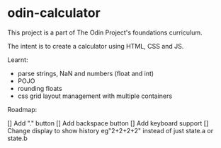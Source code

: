 # odin-calculator

This project is a part of The Odin Project's foundations curriculum.

The intent is to create a calculator using HTML, CSS and JS.

Learnt:

- parse strings, NaN and numbers (float and int)
- POJO
- rounding floats
- css grid layout management with multiple containers

Roadmap:

[] Add "." button
[] Add backspace button
[] Add keyboard support
[] Change display to show history eg"2+2+2+2" instead of just state.a or state.b
